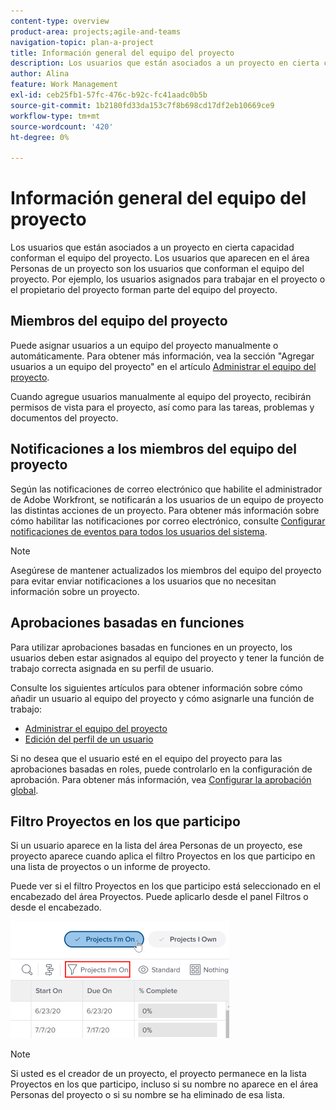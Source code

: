 ```yaml
---
content-type: overview
product-area: projects;agile-and-teams
navigation-topic: plan-a-project
title: Información general del equipo del proyecto
description: Los usuarios que están asociados a un proyecto en cierta capacidad conforman el equipo del proyecto. Los usuarios que aparecen en el área Personas de un proyecto son los usuarios que conforman el equipo del proyecto.
author: Alina
feature: Work Management
exl-id: ceb25fb1-57fc-476c-b92c-fc41aadc0b5b
source-git-commit: 1b2180fd33da153c7f8b698cd17df2eb10669ce9
workflow-type: tm+mt
source-wordcount: '420'
ht-degree: 0%

---
```


# Información general del equipo del proyecto

Los usuarios que están asociados a un proyecto en cierta capacidad conforman el equipo del proyecto. Los usuarios que aparecen en el área Personas de un proyecto son los usuarios que conforman el equipo del proyecto. Por ejemplo, los usuarios asignados para trabajar en el proyecto o el propietario del proyecto forman parte del equipo del proyecto.

## Miembros del equipo del proyecto

Puede asignar usuarios a un equipo del proyecto manualmente o automáticamente. Para obtener más información, vea la sección &quot;Agregar usuarios a un equipo del proyecto&quot; en el artículo [Administrar el equipo del proyecto](../../../manage-work/projects/planning-a-project/manage-project-team.md).

Cuando agregue usuarios manualmente al equipo del proyecto, recibirán permisos de vista para el proyecto, así como para las tareas, problemas y documentos del proyecto.

## Notificaciones a los miembros del equipo del proyecto

Según las notificaciones de correo electrónico que habilite el administrador de Adobe Workfront, se notificarán a los usuarios de un equipo de proyecto las distintas acciones de un proyecto. Para obtener más información sobre cómo habilitar las notificaciones por correo electrónico, consulte [Configurar notificaciones de eventos para todos los usuarios del sistema](../../../administration-and-setup/manage-workfront/emails/configure-event-notifications-for-everyone-in-the-system.md).

>[!NOTE]
>
>Asegúrese de mantener actualizados los miembros del equipo del proyecto para evitar enviar notificaciones a los usuarios que no necesitan información sobre un proyecto.

## Aprobaciones basadas en funciones

Para utilizar aprobaciones basadas en funciones en un proyecto, los usuarios deben estar asignados al equipo del proyecto y tener la función de trabajo correcta asignada en su perfil de usuario.

Consulte los siguientes artículos para obtener información sobre cómo añadir un usuario al equipo del proyecto y cómo asignarle una función de trabajo:

* [Administrar el equipo del proyecto](../../../manage-work/projects/planning-a-project/manage-project-team.md)
* [Edición del perfil de un usuario](../../../administration-and-setup/add-users/create-and-manage-users/edit-a-users-profile.md)

Si no desea que el usuario esté en el equipo del proyecto para las aprobaciones basadas en roles, puede controlarlo en la configuración de aprobación. Para obtener más información, vea [Configurar la aprobación global](../../../administration-and-setup/customize-workfront/configure-approval-milestone-processes/establish-approval-settings.md).

## Filtro Proyectos en los que participo

Si un usuario aparece en la lista del área Personas de un proyecto, ese proyecto aparece cuando aplica el filtro Proyectos en los que participo en una lista de proyectos o un informe de proyecto.

Puede ver si el filtro Proyectos en los que participo está seleccionado en el encabezado del área Proyectos. Puede aplicarlo desde el panel Filtros o desde el encabezado.

![](assets/nwe-project-list-buttons-350x187.png)

>[!NOTE]
>
>Si usted es el creador de un proyecto, el proyecto permanece en la lista Proyectos en los que participo, incluso si su nombre no aparece en el área Personas del proyecto o si su nombre se ha eliminado de esa lista.
